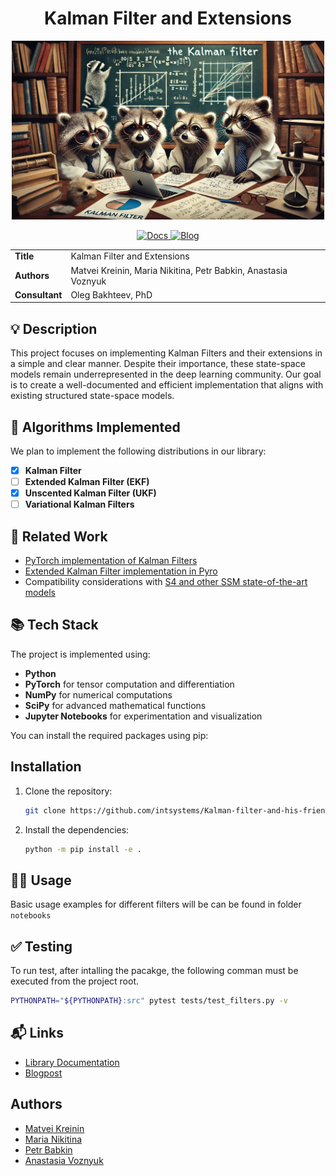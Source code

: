<div align="center">  
    <h1> Kalman Filter and Extensions </h1>
</div>

<div align="center">  
    <img src="doc/source/images/kalman.webp" width="500px" />
</div>

<p align="center">
    <a href="">
        <img alt="Docs" src="https://github.com/intsystems/Kalman-filter-and-his-friends/actions/workflows/docs.yml/badge.svg" />
    </a>
    <a href="">
        <img alt="Blog" src="https://img.shields.io/badge/Medium-12100E?style=flat&logo=medium&logoColor=white" />
    </a>
</p>


<table>
    <tr>
        <td align="left"> <b> Title </b> </td>
        <td> Kalman Filter and Extensions </td>
    </tr>
    <tr>
        <td align="left"> <b> Authors </b> </td>
        <td> Matvei Kreinin, Maria Nikitina, Petr Babkin, Anastasia Voznyuk </td>
    </tr>
    <tr>
        <td align="left"> <b> Consultant </b> </td>
        <td> Oleg Bakhteev, PhD </td>
    </tr>
</table>

## 💡 Description

This project focuses on implementing Kalman Filters and their extensions in a simple and clear manner. Despite their importance, these state-space models remain underrepresented in the deep learning community. Our goal is to create a well-documented and efficient implementation that aligns with existing structured state-space models.

## 📌 Algorithms Implemented

We plan to implement the following distributions in our library:
- [x] **Kalman Filter**
- [ ] **Extended Kalman Filter (EKF)**
- [x] **Unscented Kalman Filter (UKF)**
- [ ] **Variational Kalman Filters**

## 🔗 Related Work

- [PyTorch implementation of Kalman Filters](https://github.com/raphaelreme/torch-kf?tab=readme-ov-file)
- [Extended Kalman Filter implementation in Pyro](https://pyro.ai/examples/ekf.html)
- Compatibility considerations with [S4 and other SSM state-of-the-art models](https://github.com/state-spaces/s4)

## 📚 Tech Stack

The project is implemented using:

- **Python**
- **PyTorch** for tensor computation and differentiation
- **NumPy** for numerical computations
- **SciPy** for advanced mathematical functions
- **Jupyter Notebooks** for experimentation and visualization

You can install the required packages using pip:

## Installation

1. Clone the repository:
    ```bash
    git clone https://github.com/intsystems/Kalman-filter-and-his-friends /tmp/Kalman-filter-and-his-friends
    ```
2. Install the dependencies:
    ```bash
    python -m pip install -e .
    ```

## 👨‍💻 Usage

Basic usage examples for different filters will be can be found in folder `notebooks`

## ✅ Testing

To run test, after intalling the pacakge, the following comman must be executed from the project root.
```bash
PYTHONPATH="${PYTHONPATH}:src" pytest tests/test_filters.py -v
```

## 📬 Links
- [Library Documentation](https://intsystems.github.io/Kalman-filter-and-his-friends/)
- [Blogpost](https://www.overleaf.com/read/qyvhbszcygjn#4ff3b8)

## Authors
- [Matvei Kreinin](https://github.com/kreininmv)
- [Maria Nikitina](https://github.com/NikitinaMaria)
- [Petr Babkin](https://github.com/petr-parker)
- [Anastasia Voznyuk](https://github.com/natriistorm)
